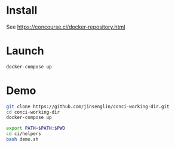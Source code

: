 # Install

See https://concourse.ci/docker-repository.html

# Launch

```bash
docker-compose up
```

# Demo

```bash
git clone https://github.com/jinsenglin/conci-working-dir.git
cd conci-working-dir
docker-compose up

export PATH=$PATH:$PWD
cd ci/helpers
bash demo.sh
```
